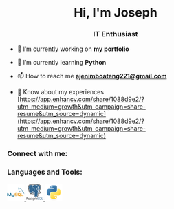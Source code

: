 <h1 align="center">Hi, I'm Joseph</h1>
<h3 align="center">IT Enthusiast</h3>

- 🔭 I’m currently working on **my portfolio**

- 🌱 I’m currently learning **Python**

- 📫 How to reach me **ajenimboateng221@gmail.com**

- 📄 Know about my experiences [https://app.enhancv.com/share/1088d9e2/?utm_medium=growth&utm_campaign=share-resume&utm_source=dynamic](https://app.enhancv.com/share/1088d9e2/?utm_medium=growth&utm_campaign=share-resume&utm_source=dynamic)

<h3 align="left">Connect with me:</h3>
<p align="left">
</p>

<h3 align="left">Languages and Tools:</h3>
<p align="left"> <a href="https://www.mysql.com/" target="_blank" rel="noreferrer"> <img src="https://raw.githubusercontent.com/devicons/devicon/master/icons/mysql/mysql-original-wordmark.svg" alt="mysql" width="40" height="40"/> </a> <a href="https://www.postgresql.org" target="_blank" rel="noreferrer"> <img src="https://raw.githubusercontent.com/devicons/devicon/master/icons/postgresql/postgresql-original-wordmark.svg" alt="postgresql" width="40" height="40"/> </a> <a href="https://www.python.org" target="_blank" rel="noreferrer"> <img src="https://raw.githubusercontent.com/devicons/devicon/master/icons/python/python-original.svg" alt="python" width="40" height="40"/> </a> </p>
